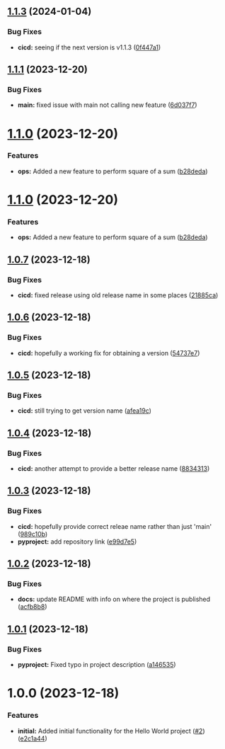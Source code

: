 ## [1.1.3](https://github.com/keatincf/py-hello-world-keatincf/compare/v1.1.2...v1.1.3) (2024-01-04)


### Bug Fixes

* **cicd:** seeing if the next version is v1.1.3 ([0f447a1](https://github.com/keatincf/py-hello-world-keatincf/commit/0f447a1abb03e4e595f2de991fdf15621203e980))

## [1.1.1](https://github.com/keatincf/py-hello-world-keatincf/compare/v1.1.0...v1.1.1) (2023-12-20)


### Bug Fixes

* **main:** fixed issue with main not calling new feature ([6d037f7](https://github.com/keatincf/py-hello-world-keatincf/commit/6d037f7078e04bc536f43a11168d98c055c71c60))

# [1.1.0](https://github.com/keatincf/py-hello-world-keatincf/compare/v1.0.7...v1.1.0) (2023-12-20)


### Features

* **ops:** Added a new feature to perform square of a sum ([b28deda](https://github.com/keatincf/py-hello-world-keatincf/commit/b28deda0e56866b2344c0a164ffed95f1105fe63))

# [1.1.0](https://github.com/keatincf/py-hello-world-keatincf/compare/v1.0.7...v1.1.0) (2023-12-20)


### Features

* **ops:** Added a new feature to perform square of a sum ([b28deda](https://github.com/keatincf/py-hello-world-keatincf/commit/b28deda0e56866b2344c0a164ffed95f1105fe63))

## [1.0.7](https://github.com/keatincf/py-hello-world-keatincf/compare/v1.0.6...v1.0.7) (2023-12-18)


### Bug Fixes

* **cicd:** fixed release using old release name in some places ([21885ca](https://github.com/keatincf/py-hello-world-keatincf/commit/21885ca2109789cd23b972924423d3538ef581aa))

## [1.0.6](https://github.com/keatincf/py-hello-world-keatincf/compare/v1.0.5...v1.0.6) (2023-12-18)


### Bug Fixes

* **cicd:** hopefully a working fix for obtaining a version ([54737e7](https://github.com/keatincf/py-hello-world-keatincf/commit/54737e788da2a185caa288e99561229381ccf913))

## [1.0.5](https://github.com/keatincf/py-hello-world-keatincf/compare/v1.0.4...v1.0.5) (2023-12-18)


### Bug Fixes

* **cicd:** still trying to get version name ([afea19c](https://github.com/keatincf/py-hello-world-keatincf/commit/afea19c168ba56697beb893e569314814b0dce7d))

## [1.0.4](https://github.com/keatincf/py-hello-world-keatincf/compare/v1.0.3...v1.0.4) (2023-12-18)


### Bug Fixes

* **cicd:** another attempt to provide a better release name ([8834313](https://github.com/keatincf/py-hello-world-keatincf/commit/8834313ba247e34b16445eede043b721fffd57d7))

## [1.0.3](https://github.com/keatincf/py-hello-world-keatincf/compare/v1.0.2...v1.0.3) (2023-12-18)


### Bug Fixes

* **cicd:** hopefully provide correct releae name rather than just 'main' ([989c10b](https://github.com/keatincf/py-hello-world-keatincf/commit/989c10ba377e5a38ef36bc754d9a9edc9c531294))
* **pyproject:** add repository link ([e99d7e5](https://github.com/keatincf/py-hello-world-keatincf/commit/e99d7e5f5588ef782576e7bd447f499cd719b6aa))

## [1.0.2](https://github.com/keatincf/py-hello-world-keatincf/compare/v1.0.1...v1.0.2) (2023-12-18)


### Bug Fixes

* **docs:** update README with info on where the project is published ([acfb8b8](https://github.com/keatincf/py-hello-world-keatincf/commit/acfb8b8b43cb19aa967df906b16959758dc64c75))

## [1.0.1](https://github.com/keatincf/py-hello-world-keatincf/compare/v1.0.0...v1.0.1) (2023-12-18)


### Bug Fixes

* **pyproject:** Fixed typo in project description ([a146535](https://github.com/keatincf/py-hello-world-keatincf/commit/a1465351475caab92d198f1a8aa74c3f59c8326e))

# 1.0.0 (2023-12-18)


### Features

* **initial:** Added initial functionality for the Hello World project ([#2](https://github.com/keatincf/py-hello-world-keatincf/issues/2)) ([e2c1a44](https://github.com/keatincf/py-hello-world-keatincf/commit/e2c1a44d6c6df259d3c294fa8ed4fe6507585a7d))

